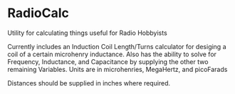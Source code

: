 RadioCalc
=========

Utility for calculating things useful for Radio Hobbyists

Currently includes an Induction Coil Length/Turns calculator for desiging a coil of a certain microhenry inductance.
Also has the ability to solve for Frequency, Inductance, and Capacitance by supplying the other two remaining Variables.
Units are in microhenries, MegaHertz, and picoFarads

Distances should be supplied in inches where required.
